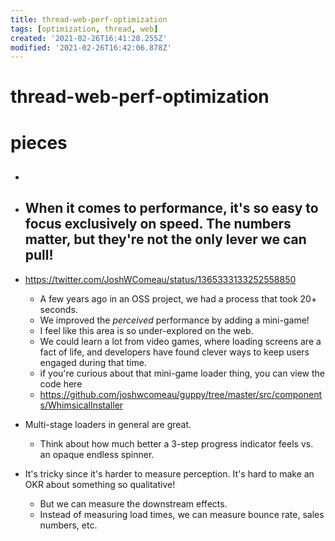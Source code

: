 ```yaml
---
title: thread-web-perf-optimization
tags: [optimization, thread, web]
created: '2021-02-26T16:41:28.255Z'
modified: '2021-02-26T16:42:06.878Z'
---
```


# thread-web-perf-optimization

# pieces

- ## 

- ## When it comes to performance, it's so easy to focus exclusively on speed. The numbers matter, but they're not the only lever we can pull!
- https://twitter.com/JoshWComeau/status/1365333133252558850
  - A few years ago in an OSS project, we had a process that took 20+ seconds. 
  - We improved the _perceived_ performance by adding a mini-game!
  - I feel like this area is so under-explored on the web. 
  - We could learn a lot from video games, where loading screens are a fact of life, and developers have found clever ways to keep users engaged during that time.
  - if you're curious about that mini-game loader thing, you can view the code here
  - https://github.com/joshwcomeau/guppy/tree/master/src/components/WhimsicalInstaller
- Multi-stage loaders in general are great. 
  - Think about how much better a 3-step progress indicator feels vs. an opaque endless spinner.
- It's tricky since it's harder to measure perception. It's hard to make an OKR about something so qualitative! 
  - But we can measure the downstream effects. 
  - Instead of measuring load times, we can measure bounce rate, sales numbers, etc.
